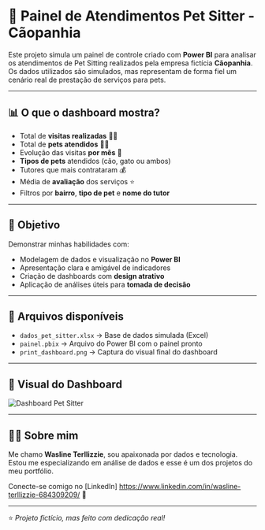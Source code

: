 # 🐾 Painel de Atendimentos Pet Sitter - Cãopanhia

Este projeto simula um painel de controle criado com **Power BI** para analisar os atendimentos de Pet Sitting realizados pela empresa fictícia **Cãopanhia**. Os dados utilizados são simulados, mas representam de forma fiel um cenário real de prestação de serviços para pets.

---

## 📊 O que o dashboard mostra?

- Total de **visitas realizadas** 🐕‍🦺  
- Total de **pets atendidos** 🐶🐱  
- Evolução das visitas **por mês** 📅  
- **Tipos de pets** atendidos (cão, gato ou ambos)  
- Tutores que mais contrataram 💰  
- Média de **avaliação** dos serviços ⭐  
- Filtros por **bairro**, **tipo de pet** e **nome do tutor**

---

## 🎯 Objetivo

Demonstrar minhas habilidades com:

- Modelagem de dados e visualização no **Power BI**
- Apresentação clara e amigável de indicadores
- Criação de dashboards com **design atrativo**
- Aplicação de análises úteis para **tomada de decisão**

---

## 📁 Arquivos disponíveis

- `dados_pet_sitter.xlsx` → Base de dados simulada (Excel)  
- `painel.pbix` → Arquivo do Power BI com o painel pronto  
- `print_dashboard.png` → Captura do visual final do dashboard  

---

## 🚀 Visual do Dashboard

![Dashboard Pet Sitter](print_dashboard.png)

---

## 👩‍💻 Sobre mim

Me chamo **Wasline Terllizzie**, sou apaixonada por dados e tecnologia. Estou me especializando em análise de dados e esse é um dos projetos do meu portfólio.

Conecte-se comigo no [LinkedIn] https://www.linkedin.com/in/wasline-terllizzie-684309209/ 💼

---

⭐ _Projeto fictício, mas feito com dedicação real!_

